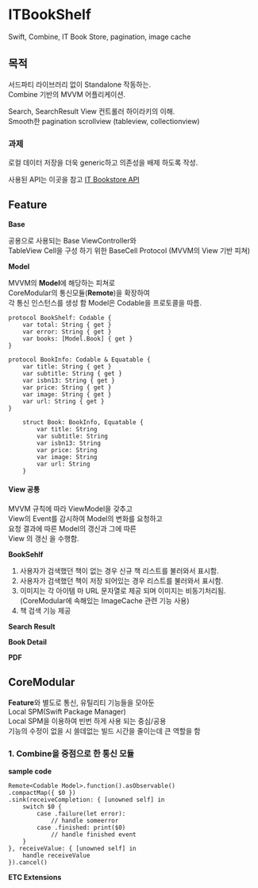 # ITBookShelf
Swift, Combine, IT Book Store, pagination, image cache

## 목적

서드파티 라이브러리 없이 Standalone 작동하는.  
Combine 기반의 MVVM 어플리케이션.  
  
Search, SearchResult View 컨트롤러 하이라키의 이해.  
Smooth한 pagination scrollview (tableview, collectionview)  

### 과제
로컬 데이터 저장을 더욱 generic하고 의존성을 배제 하도록 작성.

사용된 API는 이곳을 참고 [IT Bookstore API](https://api.itbook.store)

## Feature

**Base**

공용으로 사용되는 Base ViewController와  
TableView Cell을 구성 하기 위한 BaseCell Protocol
(MVVM의 View 기반 피쳐)

**Model**

MVVM의 **Model**에 해당하는 피쳐로  
CoreModular의 통신모듈(**Remote**)을 확장하여  
각 통신 인스턴스를 생성 함
Model은 Codable을 프로토콜을 따름.

```
protocol BookShelf: Codable {
    var total: String { get }
    var error: String { get }
    var books: [Model.Book] { get }
}

protocol BookInfo: Codable & Equatable {
    var title: String { get }
    var subtitle: String { get }
    var isbn13: String { get }
    var price: String { get }
    var image: String { get }
    var url: String { get }
}

    struct Book: BookInfo, Equatable {
        var title: String
        var subtitle: String
        var isbn13: String
        var price: String
        var image: String 
        var url: String
    }
```

#### View 공통

MVVM 규칙에 따라 ViewModel을 갖추고  
View의 Event를 감시하여 Model의 변화를 요청하고  
요청 결과에 따른 Model의 갱신과 그에 따른  
View 의 갱신 을 수행함.

**BookSehlf**

1. 사용자가 검색했던 책이 없는 경우 신규 책 리스트를 불러와서 표시함.
2. 사용자가 검색했던 책이 저장 되어있는 경우 리스트를 불러와서 표시함.
3. 이미지는 각 아이템 마 URL 문자열로 제공 되며 이미지는 비동기처리됨.  
(CoreModular에 속해있는 ImageCache 관련 기능 사용)
4. 책 검색 기능 제공


**Search Result**

**Book Detail**

**PDF**


## CoreModular

**Feature**와 별도로 통신, 유틸리티 기능들을 모아둔  
Local SPM(Swift Package Manager)  
Local SPM을 이용하여 빈번 하게 사용 되는 중심/공용  
기능의 수정이 없을 시 쓸데없는 빌드 시간을 줄이는데 큰 역할을 함  


### 1. Combine을 중점으로 한 통신 모듈
**sample code**
```
Remote<Codable Model>.function().asObservable()
.compactMap({ $0 })
.sink(receiveCompletion: { [unowned self] in
    switch $0 {
        case .failure(let error):
            // handle someerror
        case .finished: print($0)
            // handle finished event
    }
}, receiveValue: { [unowned self] in
    handle receiveValue
}).cancel()
```

**ETC Extensions**
